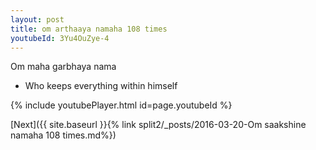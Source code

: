 ```yaml
---
layout: post
title: om arthaaya namaha 108 times
youtubeId: 3Yu4OuZye-4
---
```

 
 
Om maha garbhaya nama 
 
 -  Who keeps everything within himself 
 
  
 
  
 
 
 
 
 
 


{% include youtubePlayer.html id=page.youtubeId %}
 
[Next]({{ site.baseurl }}{% link  split2/_posts/2016-03-20-Om saakshine namaha 108 times.md%})
 
